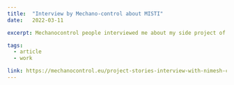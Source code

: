 ```yaml
---
title:  "Interview by Mechano-control about MISTI"
date:   2022-03-11

excerpt: Mechanocontrol people interviewed me about my side project of MISTI.

tags:
  - article
  - work

link: https://mechanocontrol.eu/project-stories-interview-with-nimesh-chahare/
---
```

